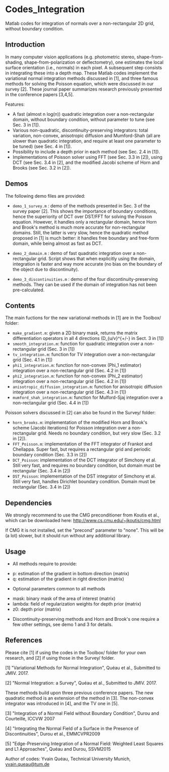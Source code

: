 # Codes_Integration
Matlab codes for integration of normals over a non-rectangular 2D grid, without boundary condition.

## Introduction

In many computer vision applications (e.g. photometric stereo, shape-from-shading, shape-from-polarization or deflectometry), one estimates the local surface orientation (i.e., normals) in each pixel. A subsequent step consists in integrating these into a depth map. These Matlab codes implement the variational normal integration methods discussed in [1], and three famous methods for solving the Poisson equation, which were discussed in our survey [2]. These journal paper summarizes research previously presented in the conference papers [3,4,5].  

Features:
- A fast (almost  n log(n)) quadratic integration over a non-rectangular domain, without boundary condition, without parameter to tune (see Sec. 3 in [1]).
- Various non-quadratic, discontinuity-preserving integrators: total variation, non-convex, anisotropic diffusion and Mumford-Shah (all are slower than quadratic integration, and require at least one parameter to be tuned) (see Sec. 4 in [1]).
- Possibility to include a depth prior in each method (see Sec. 2.4 in [1]).
- Implementations of Poisson solver using FFT (see Sec. 3.3 in [2]), using DCT (see Sec. 3.4 in [2], and the modified Jacobi scheme of Horn and Brooks (see Sec. 3.2 in [2]).   

## Demos

The following demo files are provided: 

- `demo_1_survey.m` : demo of the methods presented in Sec. 3 of the survey paper [2]. This shows the importance of boundary conditions, hence the superiority of DCT over DST/FFT for solving the Poisson equation. However, it handles only a rectangular domain, hence Horn and Brook's method is much more accurate for non-rectangular domains. Still, the latter is very slow, hence the quadratic method proposed in [1] is much better: it handles free boundary and free-form domain, while being almost as fast as DCT.   

- `demo_2_domain.m` : demo of fast quadratic integration over a non-rectangular grid. Script shows that when explicitly using the domain, integration is faster and way more accurate (no bias on the boundary of the object due to discontinuity).

- `demo_3_discontinuities.m` : demo of the four discontinuity-preserving methods. They can be used if the domain of integration has not been pre-calculated. 



## Contents

The main fuctions for the new variational methods in [1] are in the Toolbox/ folder:
- `make_gradient.m`: given a 2D binary mask, returns the matrix differentiation operators in all 4 directions (D_{u/v}^{+/-} in Sect. 3 in [1])  
- `smooth_integration.m`: function for quadratic integration over a non-rectangular grid (Sec. 3 in [1])
- `tv_integration.m`: function for TV integration over a non-rectangular grid (Sec. 4.1 in [1])
- `phi1_integration.m`: function for non-convex (Phi_1 estimator) integration over a non-rectangular grid (Sec. 4.2 in [1])
- `phi2_integration.m`: function for non-convex (Phi_2 estimator) integration over a non-rectangular grid (Sec. 4.2 in [1])
- `anisotropic_diffusion_integration.m`: function for anisotropic diffusion integration over a non-rectangular grid (Sec. 4.3 in [1])
- `mumford_shah_integration.m`: function for Mulford-Sjaj integration over a non-rectangular grid (Sec. 4.4 in [1])

Poisson solvers discussed in [2] can also be found in the Survey/ folder:
- `horn_brooks.m`: implementation of the modified Horn and Brook's scheme (Jacobi iterations) for Poisson integration over a non-rectangular grid. Needs no boundary condition, but very slow (Sec. 3.2 in [2]).
- `FFT_Poisson.m`: implementation of the FFT integrator of Frankot and Chellappa. Super fast, but requires a rectangular grid and periodic boundary condition (Sec. 3.3 in [2])
- `DCT_Poisson`: implementation of the DCT integrator of Simchony et al. Still very fast, and requires no boundary condition, but domain must be rectangular (Sec. 3.4 in [2])
- `DST_Poisson`: implementation of the DST integrator of Simchony et al. Still very fast, handles Dirichlet boundary condition. Domain must be rectangular (Sec. 3.4 in [2]) 


## Dependencies

We strongly recommend to use the CMG preconditioner from Koutis et al., which can be downloaded here: 
http://www.cs.cmu.edu/~jkoutis/cmg.html

If CMG it is not installed, set the "precond" parameter to "none". This will be (a lot) slower, but it should run without any additional library.



## Usage
- All methods require to provide:
 * p: estimation of the gradient in bottom direction (matrix)
 * q: estimation of the gradient in right direction (matrix)
- Optional parameters common to all methods
 * mask: binary mask of the area of interest (matrix)
 * lambda: field of regularization weights for depth prior (matrix)
 * z0: depth prior (matrix)
- Discontinuity-preserving methods and Horn and Brook's one require a few other settings, see demo 1 and 3 for details. 

## References

Please cite [1] if using the codes in the Toolbox/ folder for your own research, and [2] if using those in the Survey/ folder. 

[1] "Variational Methods for Normal Integration", Quéau et al., Submitted to JMIV. 2017.

[2] "Normal Integration: a Survey", Quéau et al., Submitted to JMIV. 2017.

These methods build upon three previous conference papers. The new quadratic method is an extension of the method in [3]. The non-convex integrator was introduced in [4], and the TV one in [5]. 

[3] "Integration of a Normal Field without Boundary Condition", Durou and Courteille, ICCVW 2007

[4] "Integrating the Normal Field of a Surface in the Presence of Discontinuities", Durou et al., EMMCVPR2009

[5] "Edge-Preserving Integration of a Normal Field: Weighted Least Squares and L1 Approaches", Quéau and Durou, SSVM2015 



Author of codes: Yvain Quéau, Technical University Munich, yvain.queau@tum.de



